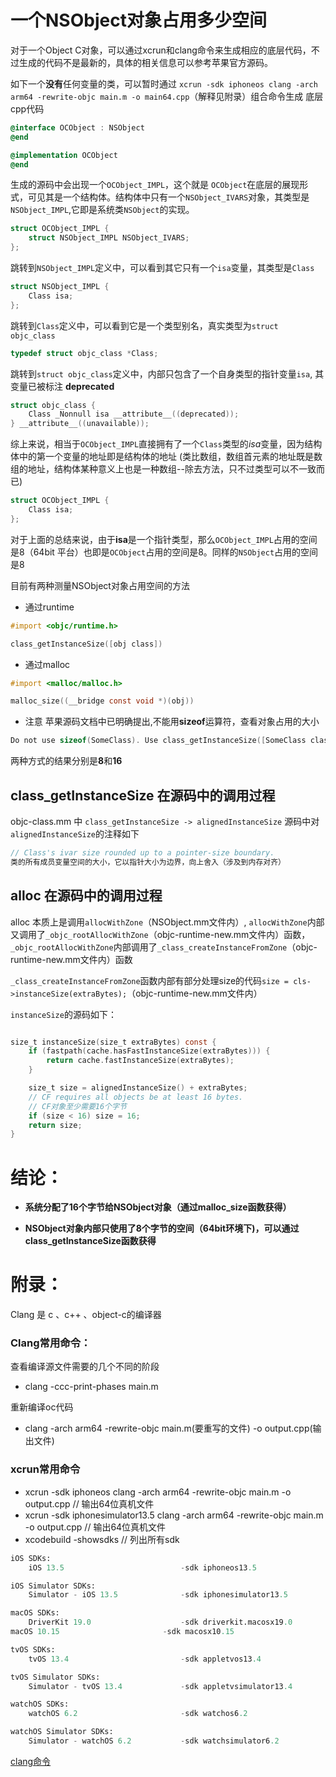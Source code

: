 
# 一个NSObject对象占用多少空间

对于一个Object C对象，可以通过xcrun和clang命令来生成相应的底层代码，不过生成的代码不是最新的，具体的相关信息可以参考苹果官方源码。

如下一个**没有**任何变量的类，可以暂时通过 `xcrun -sdk iphoneos clang -arch arm64 -rewrite-objc main.m -o main64.cpp`（解释见附录）组合命令生成 底层cpp代码

```Objective-C
@interface OCObject : NSObject
@end

@implementation OCObject
@end
```

生成的源码中会出现一个`OCObject_IMPL`，这个就是 `OCObject`在底层的展现形式，可见其是一个结构体。结构体中只有一个`NSObject_IVARS`对象，其类型是`NSObject_IMPL`,它即是系统类`NSObject`的实现。

```Objective-C
struct OCObject_IMPL {
    struct NSObject_IMPL NSObject_IVARS;
};
```
跳转到`NSObject_IMPL`定义中，可以看到其它只有一个`isa`变量，其类型是`Class`

```Objective-C
struct NSObject_IMPL {
    Class isa;
};
```

跳转到`Class`定义中，可以看到它是一个类型别名，真实类型为`struct objc_class`

```Objective-C
typedef struct objc_class *Class;
```

跳转到`struct objc_class`定义中，内部只包含了一个自身类型的指针变量`isa`, 其变量已被标注 **deprecated**

```Objective-C
struct objc_class {
    Class _Nonnull isa __attribute__((deprecated));
} __attribute__((unavailable));

```

综上来说，相当于`OCObject_IMPL`直接拥有了一个`Class`类型的*isa*变量，因为结构体中的第一个变量的地址即是结构体的地址
(类比数组，数组首元素的地址既是数组的地址，结构体某种意义上也是一种数组--除去方法，只不过类型可以不一致而已)

```Objective-C
struct OCObject_IMPL {
    Class isa;
};
```
对于上面的总结来说，由于**isa**是一个指针类型，那么`OCObject_IMPL`占用的空间是8（64bit 平台）也即是`OCObject`占用的空间是8。同样的`NSObject`占用的空间是8

目前有两种测量NSObject对象占用空间的方法
- 通过runtime
```Objective-C
#import <objc/runtime.h>

class_getInstanceSize([obj class])

```

- 通过malloc
```Objective-C
#import <malloc/malloc.h>

malloc_size((__bridge const void *)(obj))

```
- 注意
苹果源码文档中已明确提出,不能用**sizeof**运算符，查看对象占用的大小
```Objective-C
Do not use sizeof(SomeClass). Use class_getInstanceSize([SomeClass class]) instead.
```
两种方式的结果分别是**8**和**16**


## class_getInstanceSize  在源码中的调用过程

objc-class.mm 中 `class_getInstanceSize -> alignedInstanceSize`
源码中对`alignedInstanceSize`的注释如下
```Objective-C
// Class's ivar size rounded up to a pointer-size boundary.
类的所有成员变量空间的大小，它以指针大小为边界，向上舍入（涉及到内存对齐）
```

## alloc  在源码中的调用过程
alloc 本质上是调用`allocWithZone`（NSObject.mm文件内）, 
`allocWithZone`内部又调用了`_objc_rootAllocWithZone`（objc-runtime-new.mm文件内）函数，
`_objc_rootAllocWithZone`内部调用了`_class_createInstanceFromZone`（objc-runtime-new.mm文件内）函数

`_class_createInstanceFromZone`函数内部有部分处理size的代码`size = cls->instanceSize(extraBytes);`（objc-runtime-new.mm文件内）

`instanceSize`的源码如下：
```Objective-C

size_t instanceSize(size_t extraBytes) const {
    if (fastpath(cache.hasFastInstanceSize(extraBytes))) {
        return cache.fastInstanceSize(extraBytes);
    }

    size_t size = alignedInstanceSize() + extraBytes;
    // CF requires all objects be at least 16 bytes.
    // CF对象至少需要16个字节
    if (size < 16) size = 16;
    return size;
}
```
# 结论：

- **系统分配了16个字节给NSObject对象（通过malloc_size函数获得）**

- **NSObject对象内部只使用了8个字节的空间（64bit环境下)，可以通过class_getInstanceSize函数获得**

# 附录：


Clang 是 c 、c++ 、object-c的编译器

### Clang常用命令：

查看编译源文件需要的几个不同的阶段
- clang -ccc-print-phases main.m

重新编译oc代码
- clang -arch arm64 -rewrite-objc main.m(要重写的文件) -o output.cpp(输出文件)


### xcrun常用命令
- xcrun -sdk iphoneos clang -arch arm64 -rewrite-objc main.m  -o  output.cpp  // 输出64位真机文件
- xcrun -sdk iphonesimulator13.5 clang -arch arm64 -rewrite-objc main.m  -o  output.cpp   // 输出64位真机文件
- xcodebuild -showsdks // 列出所有sdk
```python
iOS SDKs:
    iOS 13.5                          -sdk iphoneos13.5

iOS Simulator SDKs:
    Simulator - iOS 13.5              -sdk iphonesimulator13.5

macOS SDKs:
    DriverKit 19.0                    -sdk driverkit.macosx19.0
macOS 10.15                       -sdk macosx10.15

tvOS SDKs:
    tvOS 13.4                         -sdk appletvos13.4

tvOS Simulator SDKs:
    Simulator - tvOS 13.4             -sdk appletvsimulator13.4

watchOS SDKs:
    watchOS 6.2                       -sdk watchos6.2

watchOS Simulator SDKs:
    Simulator - watchOS 6.2           -sdk watchsimulator6.2

```

[clang命令](https://www.jianshu.com/p/42cb026ce541)
